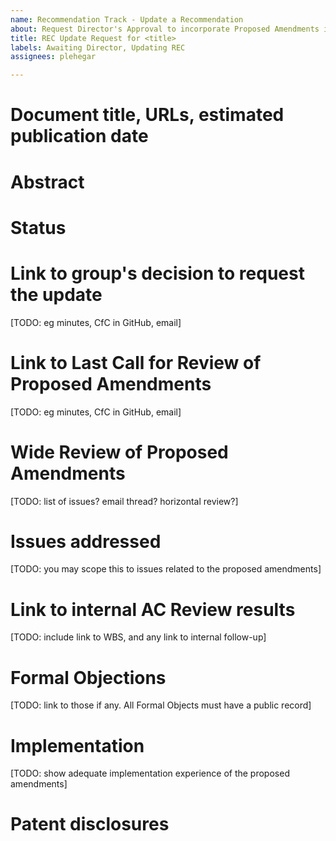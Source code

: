 ```yaml
---
name: Recommendation Track - Update a Recommendation
about: Request Director's Approval to incorporate Proposed Amendments into a Recommendation (Recommendation -> Recommendation)
title: REC Update Request for <title>
labels: Awaiting Director, Updating REC
assignees: plehegar

---
```


# Document title, URLs, estimated publication date

# Abstract

# Status

# Link to group's decision to request the update
[TODO: eg minutes, CfC in GitHub, email]

# Link to Last Call for Review of Proposed Amendments
[TODO: eg minutes, CfC in GitHub, email]

# Wide Review of Proposed Amendments
[TODO: list of issues? email thread? horizontal review?]

# Issues addressed
[TODO: you may scope this to issues related to the proposed amendments]

# Link to internal AC Review results
[TODO: include link to WBS, and any link to internal follow-up]

# Formal Objections
[TODO: link to those if any. All Formal Objects must have a public record]

# Implementation
[TODO: show adequate implementation experience of the proposed amendments]

# Patent disclosures
